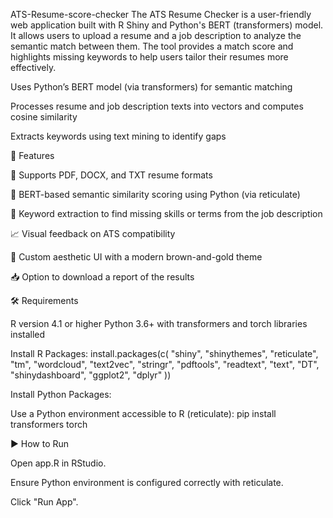 ATS-Resume-score-checker
The ATS Resume Checker is a user-friendly web application built with R Shiny and Python's BERT (transformers) model. It allows users to upload a resume and a job description to analyze the semantic match between them. The tool provides a match score and highlights missing keywords to help users tailor their resumes more effectively.
  
  Uses Python’s BERT model (via transformers) for semantic matching

  Processes resume and job description texts into vectors and computes cosine similarity

  Extracts keywords using text mining to identify gaps
  

🚀 Features

📄 Supports PDF, DOCX, and TXT resume formats

🤖 BERT-based semantic similarity scoring using Python (via reticulate)

🧠 Keyword extraction to find missing skills or terms from the job description

📈 Visual feedback on ATS compatibility

🎨 Custom aesthetic UI with a modern brown-and-gold theme

📥 Option to download a report of the results

🛠 Requirements

R version 4.1 or higher
Python 3.6+ with transformers and torch libraries installed

Install R Packages:
install.packages(c(
  "shiny", "shinythemes", "reticulate", "tm", "wordcloud", 
  "text2vec", "stringr", "pdftools", "readtext", "text", 
  "DT", "shinydashboard", "ggplot2", "dplyr"
))

Install Python Packages:

Use a Python environment accessible to R (reticulate):
pip install transformers torch


▶️ How to Run

Open app.R in RStudio.

Ensure Python environment is configured correctly with reticulate.

Click "Run App".
